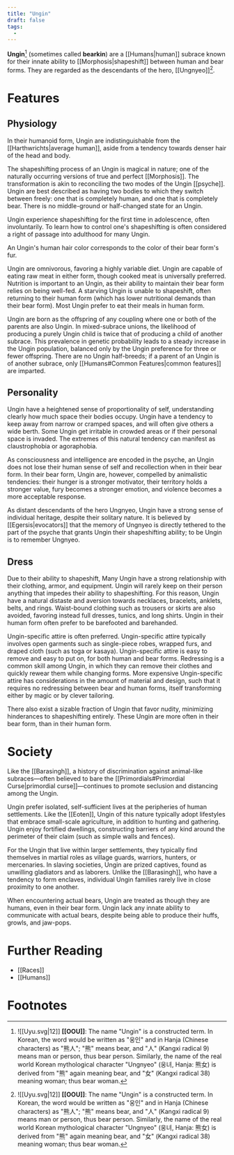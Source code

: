 ```yaml
---
title: "Ungin"
draft: false
tags:
  - 
---
```


**Ungin**[^ung]  (sometimes called **bearkin**) are a [[Humans|human]] subrace known for their innate ability to [[Morphosis|shapeshift]] between human and bear forms. They are regarded as the descendants of the hero, [[Ungnyeo]][^ung].

# Features
## Physiology
In their humanoid form, Ungin are indistinguishable from the [[Harthwrichts|average human]], aside from a tendency towards denser hair of the head and body.

The shapeshifting process of an Ungin is magical in nature; one of the naturally occurring versions of true and perfect [[Morphosis]]. The transformation is akin to reconciling the two modes of the Ungin [[psyche]]. Ungin are best described as having two bodies to which they switch between freely: one that is completely human, and one that is completely bear. There is no middle-ground or half-changed state for an Ungin. 

Ungin experience shapeshifting for the first time in adolescence, often involuntarily. To learn how to control one's shapeshifting is often considered a right of passage into adulthood for many Ungin.

An Ungin's human hair color corresponds to the color of their bear form's fur.

Ungin are omnivorous, favoring a highly variable diet. Ungin are capable of eating raw meat in either form, though cooked meat is universally preferred. Nutrition is important to an Ungin, as their ability to maintain their bear form relies on being well-fed. A starving Ungin is unable to shapeshift, often returning to their human form (which has lower nutritional demands than their bear form). Most Ungin prefer to eat their meals in human form.

Ungin are born as the offspring of any coupling where one or both of the parents are also Ungin. In mixed-subrace unions, the likelihood of producing a purely Ungin child is twice that of producing a child of another subrace. This prevalence in genetic probability leads to a steady increase in the Ungin population, balanced only by the Ungin preference for three or fewer offspring. There are no Ungin half-breeds; if a parent of an Ungin is of another subrace, only [[Humans#Common Features|common features]] are imparted.

## Personality
Ungin have a heightened sense of proportionality of self, understanding clearly how much space their bodies occupy. Ungin have a tendency to keep away from narrow or cramped spaces, and will often give others a wide berth. Some Ungin get irritable in crowded areas or if their personal space is invaded. The extremes of this natural tendency can manifest as claustrophobia or agoraphobia.

As consciousness and intelligence are encoded in the psyche, an Ungin does not lose their human sense of self and recollection when in their bear form. In their bear form, Ungin are, however, compelled by animalistic tendencies: their hunger is a stronger motivator, their territory holds a stronger value, fury becomes a stronger emotion, and violence becomes a more acceptable response.

As distant descendants of the hero Ungnyeo, Ungin have a strong sense of individual heritage, despite their solitary nature. It is believed by [[Egersis|evocators]] that the memory of Ungnyeo is directly tethered to the part of the psyche that grants Ungin their shapeshifting ability; to be Ungin is to remember Ungnyeo.

## Dress
Due to their ability to shapeshift, Many Ungin have a strong relationship with their clothing, armor, and equipment. Ungin will rarely keep on their person anything that impedes their ability to shapeshifting. For this reason, Ungin have a natural distaste and aversion towards necklaces, bracelets, anklets, belts, and rings. Waist-bound clothing such as trousers or skirts are also avoided, favoring instead full dresses, tunics, and long shirts. Ungin in their human form often prefer to be barefooted and barehanded. 

Ungin-specific attire is often preferred. Ungin-specific attire typically involves open garments such as single-piece robes, wrapped furs, and draped cloth (such as toga or kasaya). Ungin-specific attire is easy to remove and easy to put on, for both human and bear forms. Redressing is a common skill among Ungin, in which they can remove their clothes and quickly rewear them while changing forms. More expensive Ungin-specific attire has considerations in the amount of material and design, such that it requires no redressing between bear and human forms, itself transforming either by magic or by clever tailoring.

There also exist a sizable fraction of Ungin that favor nudity, minimizing hinderances to shapeshifting entirely. These Ungin are more often in their bear form, than in their human form.

# Society
Like the [[Barasingh]], a history of discrimination against animal-like subraces—often believed to bare the [[Primordials#Primordial Curse|primordial curse]]—continues to promote seclusion and distancing among the Ungin.

Ungin prefer isolated, self-sufficient lives at the peripheries of human settlements. Like the [[Eoten]], Ungin of this nature typically adopt lifestyles that embrace small-scale agriculture, in addition to hunting and gathering. Ungin enjoy fortified dwellings, constructing barriers of any kind around the perimeter of their claim (such as simple walls and fences).

For the Ungin that live within larger settlements, they typically find themselves in martial roles as village guards, warriors, hunters, or mercenaries. In slaving societies, Ungin are prized captives, found as unwilling gladiators and as laborers. Unlike the [[Barasingh]], who have a tendency to form enclaves, individual Ungin families rarely live in close proximity to one another.

When encountering actual bears, Ungin are treated as though they are humans, even in their bear form. Ungin lack any innate ability to communicate with actual bears, despite being able to produce their huffs, growls, and jaw-pops.

# Further Reading
- [[Races]]
- [[Humans]]

# Footnotes
[^ung]: ![[Uyu.svg|12]] **[[OOU]]**: The name "Ungin" is a constructed term. In Korean, the word would be written as "웅인" and in Hanja (Chinese characters) as "熊人"; "熊" means bear, and "人" (Kangxi radical 9) means man or person, thus bear person. Similarly, the name of the real world Korean mythological character "Ungnyeo" (웅녀, Hanja: 熊女) is derived from "熊" again meaning bear, and "女" (Kangxi radical 38) meaning woman; thus bear woman.